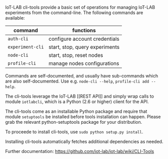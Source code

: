 
IoT-LAB cli-tools provide a basic set of operations for managing IoT-LAB
experiments from the command-line.  The following commands are available:


  command          |  functions
  ---------------  |  -------------------------------
``auth-cli``       |  configure account credentials
``experiment-cli`` |  start, stop, query experiments
``node-cli``       |  start, stop, reset nodes
``profile-cli``    |  manage nodes configurations


Commands are self-documented, and usually have sub-commands which are also
self-documented.  Use e.g. ``node-cli --help``, ``profile-cli add --help``.

The cli-tools leverage the IoT-LAB [[REST API]] and simply wrap calls to
module ``iotlabcli``, which is a Python (2.6 or higher) client for the API.

The cli-tools come as an installable Python package and require that
module ``setuptools`` be installed before tools installation can happen.
Please grab the relevant python-setuptools package for your distribution.

To proceede to install cli-tools, use ``sudo python setup.py install``.

Installing cli-tools automatically fetches additional dependencies as needed.

Further documentation: https://github.com/iot-lab/iot-lab/wiki/CLI-Tools
